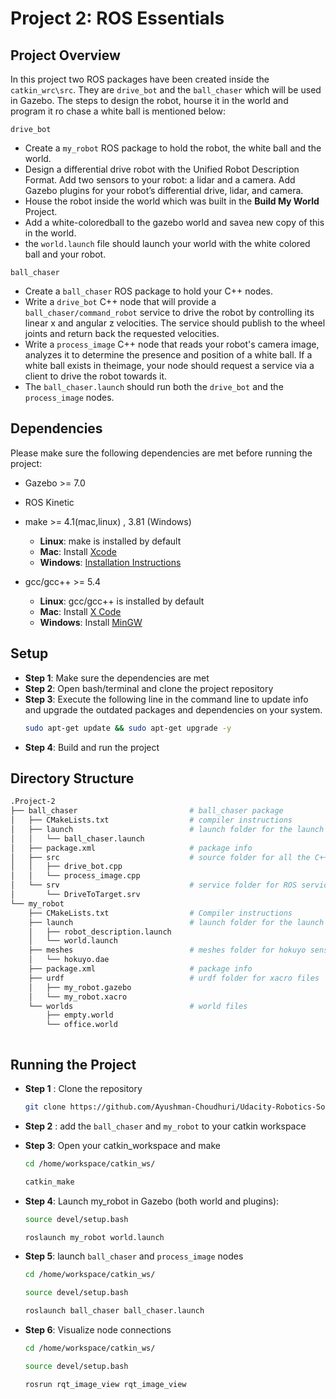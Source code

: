 
# Project 2: ROS Essentials 

## Project Overview

In this project two ROS packages have been created inside the `catkin_wrc\src`. 
They are `drive_bot` and the `ball_chaser` which will be used in Gazebo. The steps to design the robot, hourse it in the world and program it ro chase a white ball is mentioned below: 

`drive_bot`

 * Create a `my_robot` ROS package to hold the robot, the white ball and the world. 
 * Design a differential drive robot with the Unified Robot Description Format. Add two sensors to your robot: a lidar and a camera. Add Gazebo plugins for your robot’s differential drive, lidar, and camera. 
 * House the robot inside the world which was built in the **Build My World** Project.
 * Add a white-coloredball to the gazebo world and savea new copy of this in the world. 
 * the `world.launch` file should launch your world with the white colored ball and your robot.

 `ball_chaser`

 * Create a `ball_chaser` ROS package to hold your C++ nodes. 
 * Write a `drive_bot` C++ node that will provide a `ball_chaser/command_robot` service to drive the robot by controlling its linear x and angular z velocities. The service should publish to the wheel joints and return back the requested velocities. 
 * Write a `process_image` C++ node that reads your robot's camera image, analyzes it to determine the presence and position of a white ball. If a white ball exists in theimage, your node should request a service via a client to drive the robot towards it. 
 * The `ball_chaser.launch` should run both the `drive_bot` and the `process_image` nodes.

 
## Dependencies

Please make sure the following dependencies are met before running the project: 

* Gazebo >= 7.0
* ROS Kinetic
* make >= 4.1(mac,linux) , 3.81 (Windows)
    - **Linux**: make is installed by default 
    - **Mac**: Install [Xcode](https://developer.apple.com/xcode/features/)
    - **Windows**: [Installation Instructions](https://gnuwin32.sourceforge.net/packages/make.htm)
    
* gcc/gcc++ >= 5.4
    - **Linux**: gcc/gcc++ is installed by default
    - **Mac**: Install [X Code](https://developer.apple.com/xcode/features/)
    - **Windows**: Install [MinGW](https://sourceforge.net/projects/mingw/)




## Setup

* **Step 1**: Make sure the dependencies are met
* **Step 2**: Open bash/terminal and clone the project repository
* **Step 3**: Execute the following line in the command line to update info and upgrade the outdated packages and dependencies on your system.
  ```bash
  sudo apt-get update && sudo apt-get upgrade -y
  ```
* **Step 4**: Build and run the project
## Directory Structure

``` bash
.Project-2
├── ball_chaser                         # ball_chaser package
│   ├── CMakeLists.txt                  # compiler instructions
│   ├── launch                          # launch folder for the launch files
│   │   └── ball_chaser.launch          
│   ├── package.xml                     # package info
│   ├── src                             # source folder for all the C++ scripts
│   │   ├── drive_bot.cpp   
│   │   └── process_image.cpp
│   └── srv                             # service folder for ROS services
│       └── DriveToTarget.srv
└── my_robot
    ├── CMakeLists.txt                  # Compiler instructions
    ├── launch                          # launch folder for the launch files
    │   ├── robot_description.launch
    │   └── world.launch
    ├── meshes                          # meshes folder for hokuyo sensor
    │   └── hokuyo.dae
    ├── package.xml                     # package info
    ├── urdf                            # urdf folder for xacro files
    │   ├── my_robot.gazebo
    │   └── my_robot.xacro
    └── worlds                          # world files
        ├── empty.world
        └── office.world



```
## Running the Project

* **Step 1** : Clone the repository
  ```bash
  git clone https://github.com/Ayushman-Choudhuri/Udacity-Robotics-Software-Engineer-Nanodegree
  ```
* **Step 2** : add the `ball_chaser` and `my_robot` to your catkin workspace 

* **Step 3**: Open your catkin_workspace and make
  ```bash
  cd /home/workspace/catkin_ws/

  catkin_make
  ```

* **Step 4**: Launch my_robot in Gazebo (both world and plugins): 
    
  ```bash
  source devel/setup.bash 

  roslaunch my_robot world.launch
  ```

* **Step 5**:  launch `ball_chaser` and `process_image` nodes
  ```bash
  cd /home/workspace/catkin_ws/

  source devel/setup.bash

  roslaunch ball_chaser ball_chaser.launch
  ```

* **Step 6**: Visualize node connections 
  ```bash
  cd /home/workspace/catkin_ws/

  source devel/setup.bash

  rosrun rqt_image_view rqt_image_view
  ```
